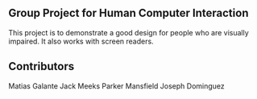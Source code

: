 ## Group Project for Human Computer Interaction

This project is to demonstrate a good design for people who are visually impaired. It also works with screen readers.

## Contributors

Matias Galante
Jack Meeks
Parker Mansfield
Joseph Dominguez
